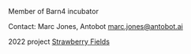 Member of Barn4 incubator

Contact: Marc Jones, Antobot <marc.jones@antobot.ai>

2022 project [Strawberry Fields](Strawberry_Fields "wikilink")